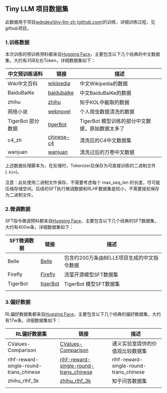 ## Tiny LLM  项目数据集

此数据用于项目[wdndev/tiny-llm-zh (github.com)](https://github.com/wdndev/tiny-llm-zh)的训练，详细训练过程，见github项目。

### 1.训练数据

本次训练的预训练预料都来自[Hugging Face](https://huggingface.co/)，主要包含以下几个经典的中文数据集，大约有35B左右Token，详细数据集如下：

| 中文预训练语料    | 链接                                                         | 描述                                            |
| ----------------- | ------------------------------------------------------------ | ----------------------------------------------- |
| Wiki中文百科      | [wikipedia](https://huggingface.co/datasets/pleisto/wikipedia-cn-20230720-filtered) | 中文Wikipedia的数据                             |
| BaiduBaiKe        | [baidubaike](https://huggingface.co/datasets/xuqinyang/BaiduBaike-5.63M) | 中文BaiduBaiKe的数据                            |
| zhihu             | [zhihu](https://huggingface.co/datasets/wangrui6/Zhihu-KOL)  | 知乎KOL中截取的数据                             |
| 网络小说      | [webnovel](https://huggingface.co/datasets/wdndev/webnovel-chinese) | 个人爬虫数据清洗的数据                             |
| TigerBot 部分数据 | [tigerBot](https://huggingface.co/datasets/TigerResearch/pretrain_zh) | TigerBot 模型训练的部分中文数据，原始数据太多了 |
| c4_zh | [chinese-c4](https://huggingface.co/datasets/shjwudp/chinese-c4) | 清洗后的C4中文数据集 |
| wanjuan | [wanjuan](https://opendatalab.com/OpenDataLab/WanJuan1_dot_0) | 清洗过后的万卷中文数据 |

上述数据处理脚本为，在处理时，Tokenizer后保存为可直接训练的二进制文件(`.bin`)。

注意：此处使用二进制文件保存，不需要考虑每个 max_seq_len 的长度，尽可能压缩存储空间。后续的SFT执行微调数据和RLHF数据集是较小，不需要提前保存为二进制文件。


### 2.微调数据

SFT指令微调预料都来自[Hugging Face](https://huggingface.co/)，主要包含以下几个经典的SFT数据集，大约有400w条，详细数据集如下：

| SFT微调数据 | 链接                                                         | 描述                                       |
| ----------- | ------------------------------------------------------------ | ------------------------------------------ |
| Belle       | [Belle](https://huggingface.co/datasets/BelleGroup/train_2M_CN) | 包含约200万条由BELLE项目生成的中文指令数据 |
| Firefly     | [Firefly](https://huggingface.co/datasets/YeungNLP/firefly-train-1.1M) | 流萤开源模型SFT数据集                      |
| TigerBot    | [tigerBot](https://huggingface.co/datasets/TigerResearch/sft_zh) | TigerBot 模型SFT数据集                     |
|             |                                                              |                                            |

### 3.偏好数据

RL偏好数据集都来自[Hugging Face](https://huggingface.co/)，主要包含以下几个经典的偏好数据集，大约有17w条，详细数据集如下：

| RL偏好数据集                           | 链接                                                         | 描述                                   |
| -------------------------------------- | ------------------------------------------------------------ | -------------------------------------- |
| CValues-Comparison                     | [CValues-Comparison](https://www.modelscope.cn/datasets/iic/CValues-Comparison/summary) | 通义实验室提供的价值观比较数据集       |
| rlhf-reward-single-round-trans_chinese | [rlhf-reward-single-round-trans_chinese](https://huggingface.co/datasets/beyond/rlhf-reward-single-round-trans_chinese) | rlhf-reward-single-round-trans_chinese |
| zhihu_rlhf_3k                          | [zhihu_rlhf_3k](https://huggingface.co/datasets/liyucheng/zhihu_rlhf_3k) | 知乎问答数据集                         |
|                                        |                                                              |                                        |

### 



